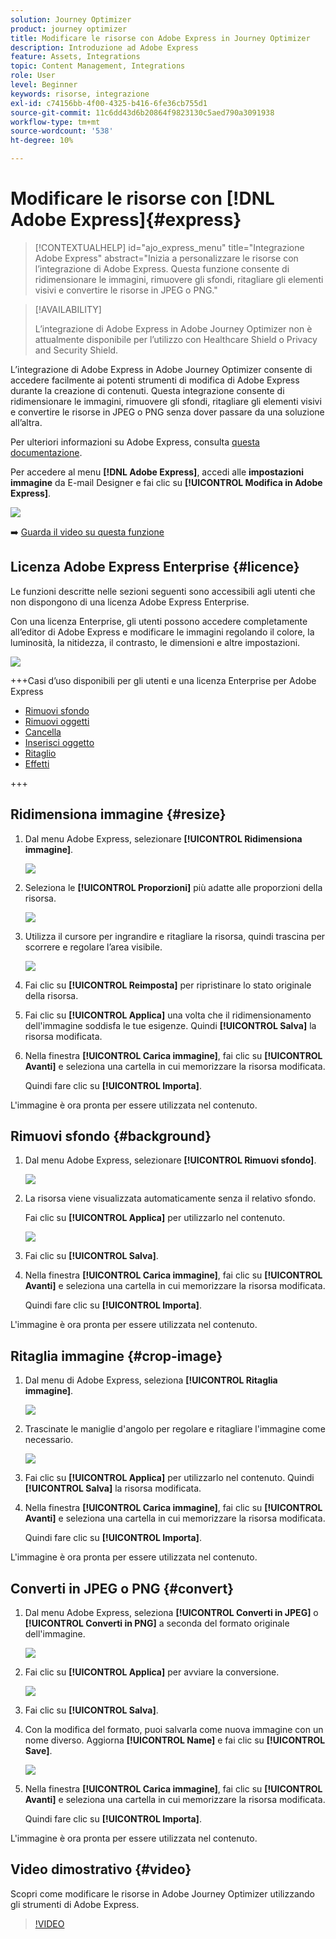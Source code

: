 ```yaml
---
solution: Journey Optimizer
product: journey optimizer
title: Modificare le risorse con Adobe Express in Journey Optimizer
description: Introduzione ad Adobe Express
feature: Assets, Integrations
topic: Content Management, Integrations
role: User
level: Beginner
keywords: risorse, integrazione
exl-id: c74156bb-4f00-4325-b416-6fe36cb755d1
source-git-commit: 11c6dd43d6b20864f9823130c5aed790a3091938
workflow-type: tm+mt
source-wordcount: '538'
ht-degree: 10%

---
```


# Modificare le risorse con [!DNL Adobe Express]{#express}

>[!CONTEXTUALHELP]
>id="ajo_express_menu"
>title="Integrazione Adobe Express"
>abstract="Inizia a personalizzare le risorse con l’integrazione di Adobe Express. Questa funzione consente di ridimensionare le immagini, rimuovere gli sfondi, ritagliare gli elementi visivi e convertire le risorse in JPEG o PNG."

>[!AVAILABILITY]
>
>L’integrazione di Adobe Express in Adobe Journey Optimizer non è attualmente disponibile per l’utilizzo con Healthcare Shield o Privacy and Security Shield.

L’integrazione di Adobe Express in Adobe Journey Optimizer consente di accedere facilmente ai potenti strumenti di modifica di Adobe Express durante la creazione di contenuti. Questa integrazione consente di ridimensionare le immagini, rimuovere gli sfondi, ritagliare gli elementi visivi e convertire le risorse in JPEG o PNG senza dover passare da una soluzione all’altra.

Per ulteriori informazioni su Adobe Express, consulta [questa documentazione](https://helpx.adobe.com/it/express/user-guide.html).

Per accedere al menu **[!DNL Adobe Express]**, accedi alle **impostazioni immagine** da E-mail Designer e fai clic su **[!UICONTROL Modifica in Adobe Express]**.

![](assets/express_1.png)

➡️ [Guarda il video su questa funzione](#video)

## Licenza Adobe Express Enterprise {#licence}

Le funzioni descritte nelle sezioni seguenti sono accessibili agli utenti che non dispongono di una licenza Adobe Express Enterprise.

Con una licenza Enterprise, gli utenti possono accedere completamente all’editor di Adobe Express e modificare le immagini regolando il colore, la luminosità, la nitidezza, il contrasto, le dimensioni e altre impostazioni.

![](assets/express-licence.png)

+++Casi d’uso disponibili per gli utenti e una licenza Enterprise per Adobe Express

* [Rimuovi sfondo](https://helpx.adobe.com/it/express/create-and-edit-images/edit-images/remove-background.html)
* [Rimuovi oggetti](https://helpx.adobe.com/it/express/create-and-edit-images/create-and-modify-with-generative-ai/remove-objects-generative-fill.html)
* [Cancella](https://helpx.adobe.com/it/express/create-and-edit-images/edit-images/eraser.html)
* [Inserisci oggetto](https://helpx.adobe.com/it/express/adobe-express-on-mobile/create-and-edit-designs/generative-fill-mobile.html)
* [Ritaglio](https://helpx.adobe.com/express/create-and-edit-images/edit-images/crop-and-shape-images.html)
* [Effetti](https://helpx.adobe.com/express/add-effects-to-your-designs/add-images-and-visuals/apply-image-filters.html)

+++

## Ridimensiona immagine {#resize}

1. Dal menu Adobe Express, selezionare **[!UICONTROL Ridimensiona immagine]**.

   ![](assets/express-resize-1.png)

1. Seleziona le **[!UICONTROL Proporzioni]** più adatte alle proporzioni della risorsa.

   ![](assets/express-resize-2.png)

1. Utilizza il cursore per ingrandire e ritagliare la risorsa, quindi trascina per scorrere e regolare l’area visibile.

   ![](assets/express-resize-3.png)

1. Fai clic su **[!UICONTROL Reimposta]** per ripristinare lo stato originale della risorsa.

1. Fai clic su **[!UICONTROL Applica]** una volta che il ridimensionamento dell&#39;immagine soddisfa le tue esigenze. Quindi **[!UICONTROL Salva]** la risorsa modificata.

1. Nella finestra **[!UICONTROL Carica immagine]**, fai clic su **[!UICONTROL Avanti]** e seleziona una cartella in cui memorizzare la risorsa modificata.

   Quindi fare clic su **[!UICONTROL Importa]**.

L&#39;immagine è ora pronta per essere utilizzata nel contenuto.

## Rimuovi sfondo {#background}

1. Dal menu Adobe Express, selezionare **[!UICONTROL Rimuovi sfondo]**.

   ![](assets/express-background-1.png)

1. La risorsa viene visualizzata automaticamente senza il relativo sfondo.

   Fai clic su **[!UICONTROL Applica]** per utilizzarlo nel contenuto.

   ![](assets/express-background-2.png)

1. Fai clic su **[!UICONTROL Salva]**.

1. Nella finestra **[!UICONTROL Carica immagine]**, fai clic su **[!UICONTROL Avanti]** e seleziona una cartella in cui memorizzare la risorsa modificata.

   Quindi fare clic su **[!UICONTROL Importa]**.

L&#39;immagine è ora pronta per essere utilizzata nel contenuto.

## Ritaglia immagine {#crop-image}

1. Dal menu di Adobe Express, seleziona **[!UICONTROL Ritaglia immagine]**.

   ![](assets/express-crop-1.png)

1. Trascinate le maniglie d&#39;angolo per regolare e ritagliare l&#39;immagine come necessario.

   ![](assets/express-crop-2.png)

1. Fai clic su **[!UICONTROL Applica]** per utilizzarlo nel contenuto. Quindi **[!UICONTROL Salva]** la risorsa modificata.

1. Nella finestra **[!UICONTROL Carica immagine]**, fai clic su **[!UICONTROL Avanti]** e seleziona una cartella in cui memorizzare la risorsa modificata.

   Quindi fare clic su **[!UICONTROL Importa]**.

L&#39;immagine è ora pronta per essere utilizzata nel contenuto.

## Converti in JPEG o PNG {#convert}

1. Dal menu Adobe Express, seleziona **[!UICONTROL Converti in JPEG]** o **[!UICONTROL Converti in PNG]** a seconda del formato originale dell&#39;immagine.

   ![](assets/express-convert-1.png)

1. Fai clic su **[!UICONTROL Applica]** per avviare la conversione.

   ![](assets/express-convert-2.png)

1. Fai clic su **[!UICONTROL Salva]**.

1. Con la modifica del formato, puoi salvarla come nuova immagine con un nome diverso. Aggiorna **[!UICONTROL Name]** e fai clic su **[!UICONTROL Save]**.

   ![](assets/express-convert-3.png)

1. Nella finestra **[!UICONTROL Carica immagine]**, fai clic su **[!UICONTROL Avanti]** e seleziona una cartella in cui memorizzare la risorsa modificata.

   Quindi fare clic su **[!UICONTROL Importa]**.

L&#39;immagine è ora pronta per essere utilizzata nel contenuto.


## Video dimostrativo {#video}

Scopri come modificare le risorse in Adobe Journey Optimizer utilizzando gli strumenti di Adobe Express.

>[!VIDEO](https://video.tv.adobe.com/v/3455523/?quality=12)



